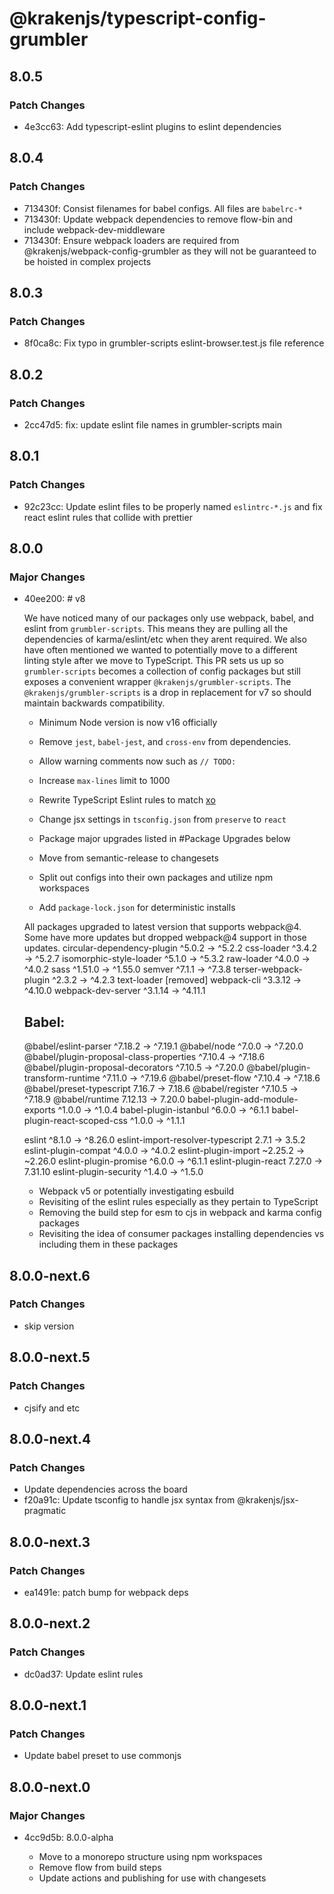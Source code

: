 # @krakenjs/typescript-config-grumbler

## 8.0.5

### Patch Changes

- 4e3cc63: Add typescript-eslint plugins to eslint dependencies

## 8.0.4

### Patch Changes

- 713430f: Consist filenames for babel configs. All files are `babelrc-*`
- 713430f: Update webpack dependencies to remove flow-bin and include webpack-dev-middleware
- 713430f: Ensure webpack loaders are required from @krakenjs/webpack-config-grumbler as they will not be guaranteed to be hoisted in complex projects

## 8.0.3

### Patch Changes

- 8f0ca8c: Fix typo in grumbler-scripts eslint-browser.test.js file reference

## 8.0.2

### Patch Changes

- 2cc47d5: fix: update eslint file names in grumbler-scripts main

## 8.0.1

### Patch Changes

- 92c23cc: Update eslint files to be properly named `eslintrc-*.js` and fix react eslint rules that collide with prettier

## 8.0.0

### Major Changes

- 40ee200: # v8

  We have noticed many of our packages only use webpack, babel, and eslint from `grumbler-scripts`. This means they are pulling all the dependencies of karma/eslint/etc when they arent required. We also have often mentioned we wanted to potentially move to a different linting style after we move to TypeScript. This PR sets us up so `grumbler-scripts` becomes a collection of config packages but still exposes a convenient wrapper `@krakenjs/grumbler-scripts`. The `@krakenjs/grumbler-scripts` is a drop in replacement for v7 so should maintain backwards compatibility.

  - Minimum Node version is now v16 officially
  - Remove `jest`, `babel-jest`, and `cross-env` from dependencies.
  - Allow warning comments now such as `// TODO:`
  - Increase `max-lines` limit to 1000
  - Rewrite TypeScript Eslint rules to match [xo](https://github.com/xojs/xo)
  - Change jsx settings in `tsconfig.json` from `preserve` to `react`
  - Package major upgrades listed in #Package Upgrades below

  - Move from semantic-release to changesets
  - Split out configs into their own packages and utilize npm workspaces
  - Add `package-lock.json` for deterministic installs

  All packages upgraded to latest version that supports webpack@4. Some
  have more updates but dropped webpack@4 support in those updates.
  circular-dependency-plugin ^5.0.2 → ^5.2.2
  css-loader ^3.4.2 → ^5.2.7
  isomorphic-style-loader ^5.1.0 → ^5.3.2
  raw-loader ^4.0.0 → ^4.0.2
  sass ^1.51.0 → ^1.55.0
  semver ^7.1.1 → ^7.3.8
  terser-webpack-plugin ^2.3.2 → ^4.2.3
  text-loader [removed]
  webpack-cli ^3.3.12 → ^4.10.0
  webpack-dev-server ^3.1.14 → ^4.11.1

  ## Babel:

  @babel/eslint-parser ^7.18.2 → ^7.19.1
  @babel/node ^7.0.0 → ^7.20.0
  @babel/plugin-proposal-class-properties ^7.10.4 → ^7.18.6
  @babel/plugin-proposal-decorators ^7.10.5 → ^7.20.0
  @babel/plugin-transform-runtime ^7.11.0 → ^7.19.6
  @babel/preset-flow ^7.10.4 → ^7.18.6
  @babel/preset-typescript 7.16.7 → 7.18.6
  @babel/register ^7.10.5 → ^7.18.9
  @babel/runtime 7.12.13 → 7.20.0
  babel-plugin-add-module-exports ^1.0.0 → ^1.0.4
  babel-plugin-istanbul ^6.0.0 → ^6.1.1
  babel-plugin-react-scoped-css ^1.0.0 → ^1.1.1

  eslint ^8.1.0 → ^8.26.0
  eslint-import-resolver-typescript 2.7.1 → 3.5.2
  eslint-plugin-compat ^4.0.0 → ^4.0.2
  eslint-plugin-import ~2.25.2 → ~2.26.0
  eslint-plugin-promise ^6.0.0 → ^6.1.1
  eslint-plugin-react 7.27.0 → 7.31.10
  eslint-plugin-security ^1.4.0 → ^1.5.0

  - Webpack v5 or potentially investigating esbuild
  - Revisiting of the eslint rules especially as they pertain to TypeScript
  - Removing the build step for esm to cjs in webpack and karma config packages
  - Revisiting the idea of consumer packages installing dependencies vs including them in these packages

## 8.0.0-next.6

### Patch Changes

- skip version

## 8.0.0-next.5

### Patch Changes

- cjsify and etc

## 8.0.0-next.4

### Patch Changes

- Update dependencies across the board
- f20a91c: Update tsconfig to handle jsx syntax from @krakenjs/jsx-pragmatic

## 8.0.0-next.3

### Patch Changes

- ea1491e: patch bump for webpack deps

## 8.0.0-next.2

### Patch Changes

- dc0ad37: Update eslint rules

## 8.0.0-next.1

### Patch Changes

- Update babel preset to use commonjs

## 8.0.0-next.0

### Major Changes

- 4cc9d5b: 8.0.0-alpha

  - Move to a monorepo structure using npm workspaces
  - Remove flow from build steps
  - Update actions and publishing for use with changesets
